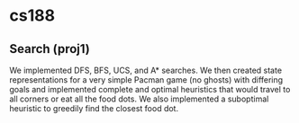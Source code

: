 # cs188
## Search (proj1)
We implemented DFS, BFS, UCS, and A* searches. We then created state representations for a very simple Pacman game (no ghosts) with differing goals and implemented complete and optimal heuristics that would travel to all corners or eat all the food dots. We also implemented  a suboptimal heuristic to greedily find the closest food dot.

